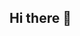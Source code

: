 ## Hi there 👋

<!--
**geniuspanpan/geniuspanpan** is a ✨ _special_ ✨ repository because its `README.md` (this file) appears on your GitHub profile.

Here are some ideas to get you started:

- 🌱 I’m currently learning AI applicated on medicine

